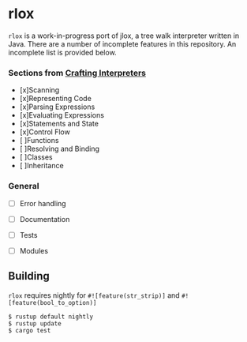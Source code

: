# rlox

`rlox` is a work-in-progress port of jlox, a tree walk interpreter written in
Java. There are a number of incomplete features in this repository. An
incomplete list is provided below.

### Sections from [Crafting Interpreters]
- [x]Scanning
- [x]Representing Code
- [x]Parsing Expressions
- [x]Evaluating Expressions
- [x]Statements and State
- [x]Control Flow
- [ ]Functions
- [ ]Resolving and Binding
- [ ]Classes
- [ ]Inheritance

### General
- [ ] Error handling
- [ ] Documentation
- [ ] Tests
- [ ] Modules


## Building
`rlox` requires nightly for `#![feature(str_strip)]` and `#![feature(bool_to_option)]`
```
$ rustup default nightly
$ rustup update
$ cargo test
```

[Crafting Interpreters]: https://craftinginterpreters.com/contents.html
